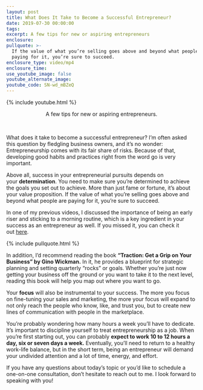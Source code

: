 ```yaml
---
layout: post
title: What Does It Take to Become a Successful Entrepreneur?
date: 2019-07-30 00:00:00
tags:
excerpt: A few tips for new or aspiring entrepreneurs
enclosure:
pullquote: >-
  If the value of what you’re selling goes above and beyond what people are
  paying for it, you’re sure to succeed.
enclosure_type: video/mp4
enclosure_time:
use_youtube_image: false
youtube_alternate_image:
youtube_code: SN-wd_mBZeQ
---
```


{% include youtube.html %}

<center>A few tips for new or aspiring entrepreneurs.</center>

&nbsp;

What does it take to become a successful entrepreneur? I’m often asked this question by fledgling business owners, and it’s no wonder: Entrepreneurship comes with its fair share of risks. Because of that, developing good habits and practices right from the word go is very important.

Above all, success in your entrepreneurial pursuits depends on your&nbsp;**determination**. You need to make sure you’re determined to achieve the goals you set out to achieve. More than just fame or fortune, it’s about your value proposition. If the value of what you’re selling goes above and beyond what people are paying for it, you’re sure to succeed.

In one of my previous videos, I discussed the importance of being an early riser and sticking to a morning routine, which is a key ingredient in your success as an entrepreneur as well. If you missed it, you can check it out&nbsp;[here](https://coloradospringsrealestatecareers.blogspot.com/2018/10/3-keys-to-making-your-morning-routine.html).

{% include pullquote.html %}

In addition, I’d recommend reading the book&nbsp;**“Traction: Get a Grip on Your Business” by Gino Wickman.**&nbsp;In it, he provides a blueprint for strategic planning and setting quarterly “rocks” or goals. Whether you’re just now getting your business off the ground or you want to take it to the next level, reading this book will help you map out where you want to go.

Your&nbsp;**focus**&nbsp;will also be instrumental to your success. The more you focus on fine-tuning your sales and marketing, the more your focus will expand to not only reach the people who know, like, and trust you, but to create new lines of communication with people in the marketplace.

You’re probably wondering how many hours a week you’ll have to dedicate. It’s important to discipline yourself to treat entrepreneurship as a job. When you’re first starting out, you can probably&nbsp;**expect to work 10 to 12 hours a day, six or seven days a week.**&nbsp;Eventually, you’ll need to return to a healthy work-life balance, but in the short term, being an entrepreneur will demand your undivided attention and a lot of time, energy, and effort.

If you have any questions about today’s topic or you’d like to schedule a one-on-one consultation, don’t hesitate to reach out to me. I look forward to speaking with you\!&nbsp; &nbsp;